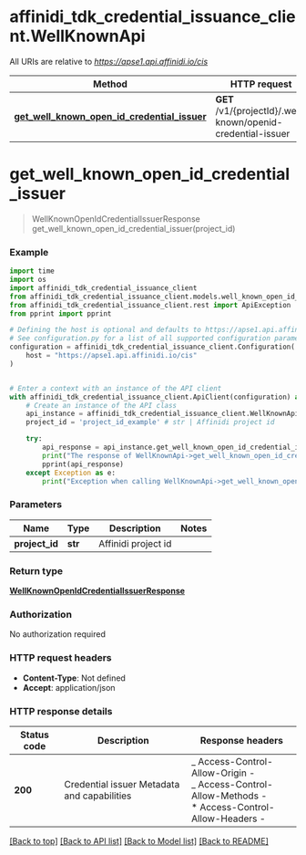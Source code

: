# affinidi_tdk_credential_issuance_client.WellKnownApi

All URIs are relative to *https://apse1.api.affinidi.io/cis*

| Method                                                                                                   | HTTP request                                                 | Description |
| -------------------------------------------------------------------------------------------------------- | ------------------------------------------------------------ | ----------- |
| [**get_well_known_open_id_credential_issuer**](WellKnownApi.md#get_well_known_open_id_credential_issuer) | **GET** /v1/{projectId}/.well-known/openid-credential-issuer |

# **get_well_known_open_id_credential_issuer**

> WellKnownOpenIdCredentialIssuerResponse get_well_known_open_id_credential_issuer(project_id)

### Example

```python
import time
import os
import affinidi_tdk_credential_issuance_client
from affinidi_tdk_credential_issuance_client.models.well_known_open_id_credential_issuer_response import WellKnownOpenIdCredentialIssuerResponse
from affinidi_tdk_credential_issuance_client.rest import ApiException
from pprint import pprint

# Defining the host is optional and defaults to https://apse1.api.affinidi.io/cis
# See configuration.py for a list of all supported configuration parameters.
configuration = affinidi_tdk_credential_issuance_client.Configuration(
    host = "https://apse1.api.affinidi.io/cis"
)


# Enter a context with an instance of the API client
with affinidi_tdk_credential_issuance_client.ApiClient(configuration) as api_client:
    # Create an instance of the API class
    api_instance = affinidi_tdk_credential_issuance_client.WellKnownApi(api_client)
    project_id = 'project_id_example' # str | Affinidi project id

    try:
        api_response = api_instance.get_well_known_open_id_credential_issuer(project_id)
        print("The response of WellKnownApi->get_well_known_open_id_credential_issuer:\n")
        pprint(api_response)
    except Exception as e:
        print("Exception when calling WellKnownApi->get_well_known_open_id_credential_issuer: %s\n" % e)
```

### Parameters

| Name           | Type    | Description         | Notes |
| -------------- | ------- | ------------------- | ----- |
| **project_id** | **str** | Affinidi project id |

### Return type

[**WellKnownOpenIdCredentialIssuerResponse**](WellKnownOpenIdCredentialIssuerResponse.md)

### Authorization

No authorization required

### HTTP request headers

- **Content-Type**: Not defined
- **Accept**: application/json

### HTTP response details

| Status code | Description                                 | Response headers                                                                                                  |
| ----------- | ------------------------------------------- | ----------------------------------------------------------------------------------------------------------------- |
| **200**     | Credential issuer Metadata and capabilities | _ Access-Control-Allow-Origin - <br> _ Access-Control-Allow-Methods - <br> \* Access-Control-Allow-Headers - <br> |

[[Back to top]](#) [[Back to API list]](../README.md#documentation-for-api-endpoints) [[Back to Model list]](../README.md#documentation-for-models) [[Back to README]](../README.md)
